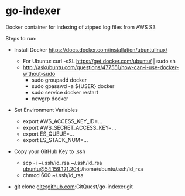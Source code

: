 # go-indexer
Docker container for indexing of zipped log files from AWS S3

Steps to run:

- Install Docker https://docs.docker.com/installation/ubuntulinux/

    - For Ubuntu: curl -sSL https://get.docker.com/ubuntu/ | sudo sh 
    - http://askubuntu.com/questions/477551/how-can-i-use-docker-without-sudo
      - sudo groupadd docker
      - sudo gpasswd -a ${USER} docker
      - sudo service docker restart
      - newgrp docker

- Set Environment Variables 

    - export AWS_ACCESS_KEY_ID=...
    - export AWS_SECRET_ACCESS_KEY=...
    - export ES_QUEUE=...
    - export ES_STACK_NUM=...
    
- Copy your GitHub Key to .ssh
    - scp -i ~/.ssh/id_rsa ~/.ssh/id_rsa ubuntu@54.159.121.204:/home/ubuntu/.ssh/id_rsa
    - chmod 600 ~/.ssh/id_rsa
    
- git clone git@github.com:GitQuest/go-indexer.git
